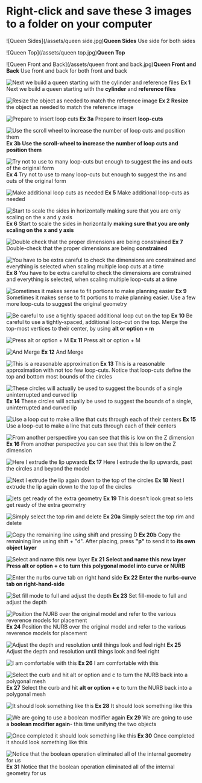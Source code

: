 # Right-click and save these 3 images to a folder on your computer

![Queen Sides](/assets/queen side.jpg)**Queen Sides**
Use side for both sides

![Queen Top](/assets/queen top.jpg)**Queen Top**

![Queen Front and Back](/assets/queen front and back.jpg)**Queen Front and Back**
Use front and back for both front and back

![Next we build a queen starting with the cylinder and reference files](/assets/H_1.jpg)
**Ex 1**
Next we build a queen starting with the **cylinder** and **reference files**

![Resize the object as needed to match the reference image](/assets/H_2.jpg)
**Ex 2**
**Resize** the object as needed to match the reference image

![Prepare to insert loop cuts](/assets/H_3.jpg)
**Ex 3a**
Prepare to insert **loop-cuts**

![Use the scroll wheel to increase the number of loop cuts and position them](/assets/H_3b.jpg)
**Ex 3b**
**Use the scroll-wheel to increase the number of loop cuts and position them**

![Try not to use to many loop-cuts but enough to suggest the ins and outs of the original form](/assets/H_4.jpg)
**Ex 4**
Try not to use to many loop-cuts but enough to suggest the ins and outs of the original form

![Make additional loop cuts as needed](/assets/H_5.jpg)
**Ex 5**
Make additional loop-cuts as needed

![Start to scale the sides in horizontally making sure that you are only scaling on the x and y axis](/assets/H_6.jpg)
**Ex 6**
Start to scale the sides in horizontally **making sure that you are only scaling on the x and y axis**

![Double check that the proper dimensions are being constrained](/assets/H_7.jpg)
**Ex 7**
Double-check that the proper dimensions are being **constrained**

![You have to be extra careful to check the dimensions are constrained and everything is selected when scaling multiple loop cuts at a time](/assets/H_8.jpg)
**Ex 8**
You have to be extra careful to check the dimensions are constrained and everything is selected, when scaling multiple loop-cuts at a time

![Sometimes it makes sense to fit portions to make planning easier](/assets/H_9.jpg)
**Ex 9**
Sometimes it makes sense to fit portions to make planning easier. Use a few more loop-cuts to suggest the original geometry

![Be careful to use a tightly spaced additional loop cut on the top](/assets/H_10.jpg)
**Ex 10**
Be careful to use a tightly-spaced, additional loop-cut on the top. Merge the top-most vertices to their center, by using **alt or option + m**

![Press alt or option + M](/assets/H_11.jpg)
**Ex 11**
Press alt or option + M

![And Merge](/assets/H_12.jpg)
**Ex 12**
And Merge

![This is a reasonable approximation](/assets/H_13.jpg)
**Ex 13**
This is a reasonable approximation with not too few loop-cuts. Notice that loop-cuts define the top and bottom most bounds of the circles

![These circles will actually be used to suggest the bounds of a single uninterrupted and curved lip](/assets/H_14.jpg)
**Ex 14**
These circles will actually be used to suggest the bounds of a single, uninterrupted and curved lip

![Use a loop cut to make a line that cuts through each of their centers](/assets/H_15.jpg)
**Ex 15**
Use a loop-cut to make a line that cuts through each of their centers

![From another perspective you can see that this is low on the Z dimension](/assets/H_16.jpg)
**Ex 16**
From another perspective you can see that this is low on the Z dimension

![Here I extrude the lip upwards](/assets/H_17.jpg)
**Ex 17**
Here I extrude the lip upwards, past the circles and beyond the model

![Next I extrude the lip again down to the top of the circles](/assets/H_18c.jpg)
**Ex 18**
Next I extrude the lip again down to the top of the circles

![lets get ready of the extra geometry](/assets/H_19.jpg)
**Ex 19**
This doesn't look great so lets get ready of the extra geometry

![Simply select the top rim and delete](/assets/H_20.jpg)
**Ex 20a**
Simply select the top rim and delete

![Copy the remaining line using shift and pressing D](/assets/H_20a.jpg)
**Ex 20b**
Copy the remaining line using shift + "d". After placing, press **"p"** to send it to **its own object layer**

![Select and name this new layer](/assets/H_21.jpg)
**Ex 21**
**Select and name this new layer** **Press alt or option + c to turn this polygonal model into curve or NURB**

![Enter the nurbs curve tab on right hand side](/assets/H_22.jpg)
**Ex 22**
**Enter the nurbs-curve tab on right-hand-side**

![Set fill mode to full and adjust the depth](/assets/H_23.jpg)
**Ex 23**
Set fill-mode to full and adjust the depth

![Position the NURB over the original model and refer to the various reverence models for placement](/assets/H_24.jpg)
**Ex 24**
Position the NURB over the original model and refer to the various reverence models for placement

![Adjust the depth and resolution until things look and feel right](/assets/H_25.jpg)
**Ex 25**
Adjust the depth and resolution until things look and feel right

![I am comfortable with this](/assets/H_26.jpg)
**Ex 26**
I am comfortable with this

![Select the curb and hit alt or option and c to turn the NURB back into a polygonal mesh](/assets/H_27.jpg)
**Ex 27**
Select the curb and hit **alt or option + c** to turn the NURB back into a polygonal mesh

![It should look something like this](/assets/H_28.jpg)
**Ex 28**
It should look something like this

![We are going to use a boolean modifier again](/assets/H_29.jpg)
**Ex 29**
We are going to use a **boolean modifier again**- this time unifying the two objects

![Once completed it should look something like this](/assets/H_30.jpg)
**Ex 30**
Once completed it should look something like this

![Notice that the boolean operation eliminated all of the internal geometry for us](/assets/H_31.jpg)
**Ex 31**
Notice that the boolean operation eliminated all of the internal geometry for us




